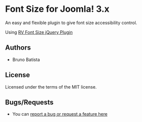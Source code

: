 Font Size for Joomla! 3.x
=========================

An easy and flexible plugin to give font size accessibility control.

Using [RV Font Size jQuery Plugin](https://github.com/ramonvictor/rv-jquery-fontsize)

## Authors

* Bruno Batista

## License

Licensed under the terms of the MIT license.

## Bugs/Requests

* You can [report a bug or request a feature here](http://github.com/joomlapro/mod_fontsize/issues)
